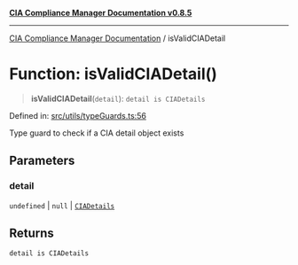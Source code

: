 [**CIA Compliance Manager Documentation v0.8.5**](../README.md)

***

[CIA Compliance Manager Documentation](../globals.md) / isValidCIADetail

# Function: isValidCIADetail()

> **isValidCIADetail**(`detail`): `detail is CIADetails`

Defined in: [src/utils/typeGuards.ts:56](https://github.com/Hack23/cia-compliance-manager/blob/b799ef22d9067d09cc69eaeddf109ac9dcdce934/src/utils/typeGuards.ts#L56)

Type guard to check if a CIA detail object exists

## Parameters

### detail

`undefined` | `null` | [`CIADetails`](../interfaces/CIADetails.md)

## Returns

`detail is CIADetails`
